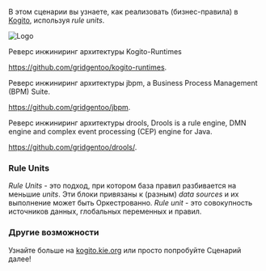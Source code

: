В этом сценарии вы узнаете, как реализовать (бизнес-правила) в [Kogito](https://kogito.kie.org), используя _rule units_.

![Logo](/openshift/assets/middleware/middleware-kogito/logo.png)

Реверс инжиниринг архитектуры Kogito-Runtimes  

https://github.com/gridgentoo/kogito-runtimes. 

Реверс инжиниринг архитектуры jbpm, a Business Process Management (BPM) Suite. 

https://github.com/gridgentoo/jbpm. 

Реверс инжиниринг архитектуры drools, Drools is a rule engine, DMN engine and complex event processing (CEP) engine for Java. 

https://github.com/gridgentoo/drools/. 

### Rule Units

_Rule Units_ - это подход, при котором база правил разбивается на меньшие _units_. Эти блоки привязаны к (разным) _data sources_  и их выполнение может быть Оркестрованно. _Rule unit_ - это совокупность источников данных, глобальных переменных и правил.


### Другие возможности

Узнайте больше на [kogito.kie.org](https://kogito.kie.org) или просто попробуйте Сценарий далее!
